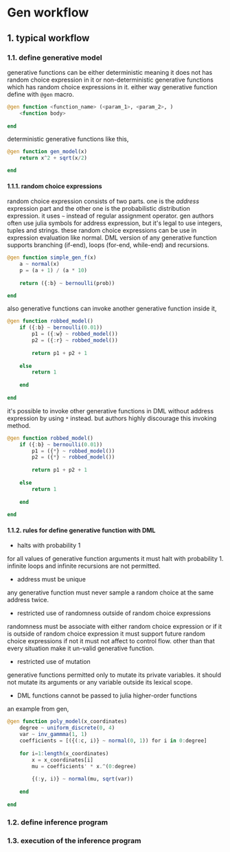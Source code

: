 # Gen workflow

## 1. typical workflow

### 1.1. define generative model

generative functions can be either deterministic meaning it does not has random choice expression in it or 
non-deterministic generative functions which has random choice expressions in it. either way generative function define
with `@gen` macro.

```julia
@gen function <function_name> (<param_1>, <param_2>, )
    <function body>
    
end
```

deterministic generative functions like this,

```julia
@gen function gen_model(x)
    return x^2 + sqrt(x/2)

end    
```

#### 1.1.1. random choice expressions

random choice expression consists of two parts. one is the _address_ expression part and the other one is the 
probabilistic distribution expression. it uses `~` instead of regular assignment operator. gen authors often use julia 
symbols for address expression, but it's legal to use integers, tuples and strings. these random choice expressions can
be use in expression evaluation like normal. DML version of any generative function supports branching (if-end), loops 
(for-end, while-end) and recursions.

```julia
@gen function simple_gen_f(x)
    a ~ normal(x)
    p = (a + 1) / (a * 10)
    
    return ({:b} ~ bernoulli(prob))

end
```

also generative functions can invoke another generative function inside it,

```julia
@gen function robbed_model()
    if ({:b} ~ bernoulli(0.01))
        p1 = ({:w} ~ robbed_model())
        p2 = ({:r} ~ robbed_model())
        
        return p1 + p2 + 1
        
    else
        return 1
        
    end
    
end
```

it's possible to invoke other generative functions in DML without address expression by using `*` instead. but authors 
highly discourage this invoking method.

```julia
@gen function robbed_model()
    if ({:b} ~ bernoulli(0.01))
        p1 = ({*} ~ robbed_model())
        p2 = ({*} ~ robbed_model())
        
        return p1 + p2 + 1
        
    else
        return 1
        
    end
    
end
```

#### 1.1.2. rules for define generative function with DML

- halts with probability 1

for all values of generative function arguments it must halt with probability 1. infinite loops and infinite recursions
are not permitted.

- address must be unique

any generative function must never sample a random choice at the same address twice.

- restricted use of randomness outside of random choice expressions

randomness must be associate with either random choice expression or if it is outside of random choice expression it 
must support future random choice expressions if not it must not affect to control flow. other than that every situation
make it un-valid generative function.

- restricted use of mutation

generative functions permitted only to mutate its private variables. it should not mutate its arguments or any variable
outside its lexical scope.

- DML functions cannot be passed to julia higher-order functions

an example from gen,

```julia
@gen function poly_model(x_coordinates)
    degree ~ uniform_discrete(0, 4)
    var ~ inv_gammma(1, 1)
    coefficients = [({(:c, i)} ~ normal(0, 1)) for i in 0:degree]
    
    for i=1:length(x_coordinates)
        x = x_coordinates[i]
        mu = coefficients' * x.^(0:degree)
        
        {(:y, i)} ~ normal(mu, sqrt(var))
        
    end
    
end
```

### 1.2. define inference program



### 1.3. execution of the inference program